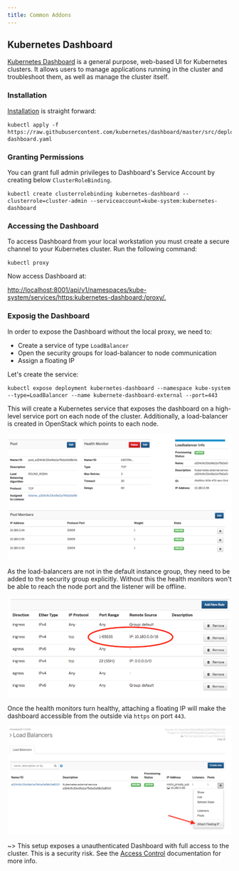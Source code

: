 ```yaml
---
title: Common Addons
---
```


## Kubernetes Dashboard

[Kubernetes Dashboard](https://github.com/kubernetes/dashboard) is a general
purpose, web-based UI for Kubernetes clusters. It allows users to manage
applications running in the cluster and troubleshoot them, as well as manage
the cluster itself.


### Installation

[Installation](https://github.com/kubernetes/dashboard) is straight forward:

```
kubectl apply -f https://raw.githubusercontent.com/kubernetes/dashboard/master/src/deploy/recommended/kubernetes-dashboard.yaml
```

### Granting Permissions

You can grant full admin privileges to Dashboard's Service Account by creating
below `ClusterRoleBinding`.

```
kubectl create clusterrolebinding kubernetes-dashboard --clusterrole=cluster-admin --serviceaccount=kube-system:kubernetes-dashboard
```

### Accessing the Dashboard

To access Dashboard from your local workstation you must create a secure
channel to your Kubernetes cluster. Run the following command:

```
kubectl proxy
```

Now access Dashboard at:

[http://localhost:8001/api/v1/namespaces/kube-system/services/https:kubernetes-dashboard:/proxy/.](http://localhost:8001/api/v1/namespaces/kube-system/services/https:kubernetes-dashboard:/proxy/.)

### Exposig the Dashboard

In order to expose the Dashboard without the local proxy, we need to:

  * Create a service of type `LoadBalancer`
  * Open the security groups for load-balancer to node communication
  * Assign a floating IP

Let's create the service:

```
kubectl expose deployment kubernetes-dashboard --namespace kube-system --type=LoadBalancer --name kubernete-dashboard-external --port=443
```

This will create a Kubernetes service that exposes the dashboard on
a high-level service port on each node of the cluster. Additionally,
a load-balancer is created in OpenStack which points to each node.

![Load Balancer](https://raw.githubusercontent.com/sapcc/kubernikus/master/assets/images/docs/containers/kubernetes/loadbalancer0.png)

As the load-balancers are not in the default instance group, they need to be
added to the security group explicitly. Without this the health monitors won't
be able to reach the node port and the listener will be offline.

![Security Group](https://raw.githubusercontent.com/sapcc/kubernikus/master/assets/images/docs/containers/kubernetes/loadbalancer1.png)

Once the health monitors turn healthy, attaching a floating IP will make the
dashboard accessible from the outside via `https` on port `443`.

![FIP](https://raw.githubusercontent.com/sapcc/kubernikus/master/assets/images/docs/containers/kubernetes/loadbalancer2.png)

~> This setup exposes a unauthenticated Dashboard with full access to the cluster. This is a security risk. See the [Access Control](https://github.com/kubernetes/dashboard/wiki/Access-control) documentation for more info.
